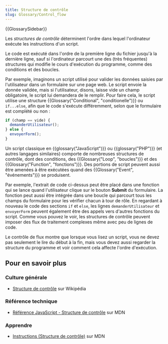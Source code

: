 ```yaml
---
title: Structure de contrôle
slug: Glossary/Control_flow
---
```


{{GlossarySidebar}}

Les _structures de contrôle_ déterminent l'ordre dans lequel l'ordinateur exécute les instructions d'un script.

Le code est exécuté dans l'ordre de la première ligne du fichier jusqu'à la dernière ligne, sauf si l'ordinateur parcourt une des (très fréquentes) structures qui modifie le cours d'exécution du programme, comme des conditions et des boucles.

Par exemple, imaginons un script utilisé pour valider les données saisies par l'utilisateur dans un formulaire sur une page web. Le script envoie la donnée validée, mais si l'utilisateur, disons, laisse vide un champ obligatoire, le script lui demandera de le remplir. Pour faire cela, le script utilise une structure {{Glossary("Conditional", "conditionelle")}} ou `if...else`, afin que le code s'exécute différemment, selon que le formulaire est complété ou non :

```js
if (champ == vide) {
  demanderUtilisateur();
} else {
  envoyerForm();
}
```

Un script classique en {{glossary("JavaScript")}} ou {{glossary("PHP")}} (et autres langages similaires) comporte de nombreuses structures de contrôle, dont des conditions, des {{Glossary("Loop", "boucles")}} et des {{Glossary("Function", "fonctions")}}. Des portions de script peuvent aussi être amenées à être exécutées quand des {{Glossary("Event", "événements")}} se produisent.

Par exemple, l'extrait de code ci-dessus peut être placé dans une fonction qui se lance quand l'utilisateur clique sur le bouton **Submit** du formulaire. La fonction peut aussi être intégrée dans une boucle qui parcourt tous les champs du formulaire pour les vérifier chacun à tour de rôle. En regardant à nouveau le code des sections `if` et `else`, les lignes `demanderUtilisateur` et `envoyerForm` peuvent également être des appels vers d'autres fonctions du script. Comme vous pouvez le voir, les structures de contrôle peuvent imposer des flux de traitement complexes même avec peu de lignes de code.

Le contrôle de flux montre que lorsque vous lisez un script, vous ne devez pas seulement le lire du début à la fin, mais vous devez aussi regarder la structure du programme et voir comment cela affecte l'ordre d'exécution.

## Pour en savoir plus

### Culture générale

- [Structure de contrôle](https://fr.wikipedia.org/wiki/Structure_de_contrôle) sur Wikipédia

### Référence technique

- [Référence JavaScript - Structure de contrôle](/fr/docs/Web/JavaScript/Reference#contrôle_du_flux) sur MDN

### Apprendre

- [Instructions (Structure de contrôle)](/fr/docs/Web/JavaScript/Guide/Control_flow_and_error_handling) sur MDN
